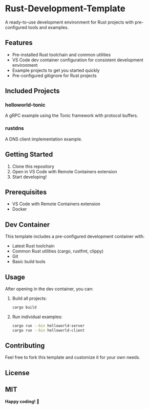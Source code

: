 # Rust-Development-Template

A ready-to-use development environment for Rust projects with pre-configured tools and examples.

## Features

- Pre-installed Rust toolchain and common utilities
- VS Code dev container configuration for consistent development environment
- Example projects to get you started quickly
- Pre-configured gitignore for Rust projects

## Included Projects

### helloworld-tonic
A gRPC example using the Tonic framework with protocol buffers.

### rustdns
A DNS client implementation example.

## Getting Started

1. Clone this repository
2. Open in VS Code with Remote Containers extension
3. Start developing!

## Prerequisites

- VS Code with Remote Containers extension
- Docker

## Dev Container

This template includes a pre-configured development container with:
- Latest Rust toolchain
- Common Rust utilities (cargo, rustfmt, clippy)
- Git
- Basic build tools

## Usage

After opening in the dev container, you can:

1. Build all projects:
   ```bash
   cargo build
   ```

2. Run individual examples:
   ```bash
   cargo run --bin helloworld-server
   cargo run --bin helloworld-client
   ```

## Contributing

Feel free to fork this template and customize it for your own needs.

## License

MIT
---

**Happy coding! 🦀**
